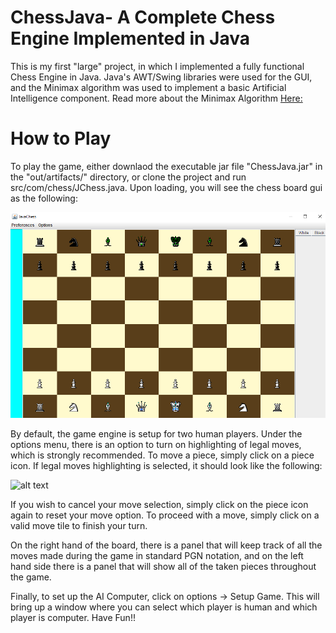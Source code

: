 # ChessJava- A Complete Chess Engine Implemented in Java

This is my first "large" project, in which I implemented a fully functional Chess Engine in Java. Java's AWT/Swing libraries were used
for the GUI, and the Minimax algorithm was used to implement a basic Artificial Intelligence component. 
Read more about the Minimax Algorithm [Here:](https://www.kaggle.com/uciml/red-wine-quality-cortez-et-al-2009)

# How to Play

To play the game, either downlaod the executable jar file "ChessJava.jar" in the "out/artifacts/" directory, or clone the project
and run src/com/chess/JChess.java. Upon loading, you will see the chess board gui as the following:

![alt text](https://github.com/FrankSu1996/ChessJava/blob/master/src/images/start.png)

By default, the game engine is setup for two human players. Under the options menu, there is an option to turn on highlighting of legal moves, which is strongly recommended. To move a piece, simply click on a piece icon. If legal moves highlighting is selected, it should look like the following:

![alt text](https://github.com/FrankSu1996/ChessJava/tree/master/src/images/move.png)

If you wish to cancel your move selection, simply click on the piece icon again to reset your move option. To proceed with a move, simply click on a valid move tile to finish your turn.

On the right hand of the board, there is a panel that will keep track of all the moves made during the game in standard PGN notation, and on the left hand side there is a panel that will show all of the taken pieces throughout the game. 

Finally, to set up the AI Computer, click on options -> Setup Game. This will bring up a window where you can select which player is human and which player is computer. Have Fun!!
